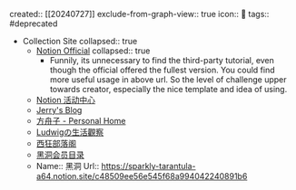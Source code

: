 created:: [[20240727]]
exclude-from-graph-view:: true
icon:: 📄
tags:: #deprecated

- Collection Site
  collapsed:: true
  - [Notion Official](https://www.notion.so/Notion-Official-83715d7703ee4b8699b5e659a4712dd8)
    collapsed:: true
    - Funnily, its unnecessary to find the third-party tutorial, even though the official offered the fullest version. You could find more useful usage in above url. So the level of challenge upper towards creator, especially the nice template and idea of using.
  - [Notion 活动中心](https://www.notion.so/Notion-df27d6e217584b0aa0fa2c0ea3f504b5)
  - [Jerry's Blog](https://jerryw.cn/)
  - [方舟子 - Personal Home](https://www.notion.so/Personal-Home-2426c5649b8e41f382c2c44ad07ba618)
  - [Ludwigの生活觀察](https://www.notion.so/Ludwig-faeaabbf01394a33bfa5638a9a37f74a)
  - [西狂部落阁](https://www.notion.so/efdedb1093264e03b37c9deab3b8b056)
  - [黑洞会员目录](https://sparkly-tarantula-a64.notion.site/c48509ee56e545f68a994042240891b6)
  - Name:: 黑洞
    Url:: https://sparkly-tarantula-a64.notion.site/c48509ee56e545f68a994042240891b6